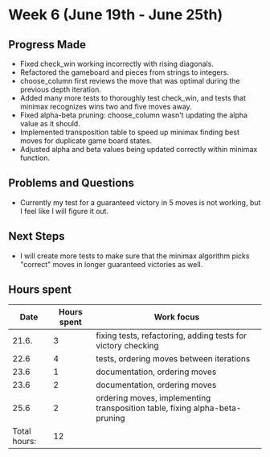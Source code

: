 # Week 6 (June 19th - June 25th)

## Progress Made

* Fixed check_win working incorrectly with rising diagonals.
* Refactored the gameboard and pieces from strings to integers.
* choose_column first reviews the move that was optimal during the previous depth iteration.
* Added many more tests to thoroughly test check_win, and tests that minimax recognizes wins two and five moves away.
* Fixed alpha-beta pruning: choose_column wasn't updating the alpha value as it should.
* Implemented transposition table to speed up minimax finding best moves for duplicate game board states.
* Adjusted alpha and beta values being updated correctly within minimax function.


## Problems and Questions

* Currently my test for a guaranteed victory in 5 moves is not working, but I feel like I will figure it out.

## Next Steps

* I will create more tests to make sure that the minimax algorithm picks "correct" moves in longer guaranteed victories as well.

## Hours spent

|Date|Hours spent|Work focus|
|---|---|---|
|21.6.|3|fixing tests, refactoring, adding tests for victory checking|
|22.6|4|tests, ordering moves between iterations|
|23.6|1|documentation, ordering moves|
|23.6|2|documentation, ordering moves|
|25.6|2|ordering moves, implementing transposition table, fixing alpha-beta-pruning|
|Total hours:|12|
